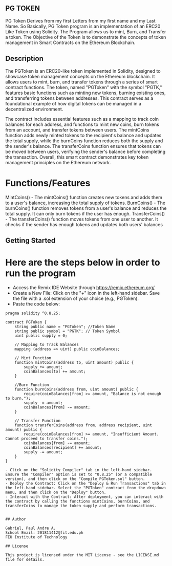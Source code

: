 ## PG TOKEN

PG Token Derives from my first Letters from my first name and my Last Name. So Basically, PG Token program is an implementation of an ERC20 Like Token using Solidity. The Program allows us to mint, Burn, and Transfer a token. 
The Objective of the Token is to demonstrate the concepts of token management in Smart Contracts on the Ethereum Blockchain.

## Description

The PGToken is an ERC20-like token implemented in Solidity, designed to showcase token management concepts on the Ethereum blockchain. It allows users to mint, burn, and transfer tokens through a series of smart contract functions. The token, named "PGToken" with the symbol "PGTK," features basic functions such as minting new tokens, burning existing ones, and transferring tokens between addresses. This contract serves as a foundational example of how digital tokens can be managed in a decentralized environment.

The contract includes essential features such as a mapping to track coin balances for each address, and functions to mint new coins, burn tokens from an account, and transfer tokens between users. The mintCoins function adds newly minted tokens to the recipient's balance and updates the total supply, while the burnCoins function reduces both the supply and the sender's balance. The transferCoins function ensures that tokens can be moved between users, verifying the sender's balance before completing the transaction. Overall, this smart contract demonstrates key token management principles on the Ethereum network.

# Functions/Features

MintCoins() - The mintCoins() function creates new tokens and adds them to a user's balance, increasing the total supply of tokens.
BurnCoins() - The burnCoins() function removes tokens from a user's balance and reduces the total supply. It can only burn tokens if the user has enough.
TransferCoins() - The transferCoins() function moves tokens from one user to another. It checks if the sender has enough tokens and updates both users' balances

## Getting Started

# Here are the steps below in order to run the program
- Access the Remix IDE Website through https://remix.ethereum.org/
- Create a New File: Click on the "+" icon in the left-hand sidebar. Save the file with a .sol extension of your choice (e.g., PGToken).
- Paste the code below:

``` // SPDX-License-Identifier: MIT
pragma solidity ^0.8.25;

contract PGToken {
    string public name = "PGToken"; //Token Name
    string public symbol = "PGTK"; // Token Symbol
    uint public supply = 0;

    // Mapping to Track Balances
    mapping (address => uint) public coinBalances; 

    // Mint Function
    function mintCoins(address to, uint amount) public {
        supply += amount; 
        coinBalances[to] += amount;
    }

    //Burn Function
    function burnCoins(address from, uint amount) public {
        require(coinBalances[from] >= amount, "Balance is not enough to burn.");
        supply -= amount;
        coinBalances[from] -= amount;
    }

    // Transfer Function
    function transferCoins(address from, address recipient, uint amount) public {
        require(coinBalances[from] >= amount, "Insufficient Amount. Cannot proceed to transfer coins.");
        coinBalances[from] -= amount;
        coinBalances[recipient] += amount;
        supply -= amount;
    }
}

- Click on the "Solidity Compiler" tab in the left-hand sidebar. Ensure the "Compiler" option is set to "0.8.25" (or a compatible version), and then click on the "Compile PGToken.sol" button.
- Deploy the Contract: Click on the "Deploy & Run Transactions" tab in the left-hand sidebar. Select the "PGToken" contract from the dropdown menu, and then click on the "Deploy" button.
- Interact with the Contract: After deployment, you can interact with the contract by calling the functions mintCoins, burnCoins, and transferCoins to manage the token supply and perform transactions.


## Author

Gabriel, Paul Andre A.
School Email: 201811412@fit.edu.ph
FEU Institute of Technology

## License

This project is licensed under the MIT License - see the LICENSE.md file for details.

